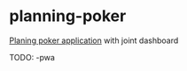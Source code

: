# planning-poker
[Planing poker application](https://planning-poker-w.web.app) with joint dashboard

TODO:
-pwa
